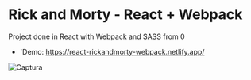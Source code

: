 # Rick and Morty - React + Webpack
Project done in React with Webpack and SASS from 0

* `Demo: https://react-rickandmorty-webpack.netlify.app/

![Captura](https://user-images.githubusercontent.com/11033849/103331224-dce8da00-4a32-11eb-8e92-f8e7171901dc.PNG)